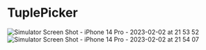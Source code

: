 # TuplePicker
![Simulator Screen Shot - iPhone 14 Pro - 2023-02-02 at 21 53 52](https://user-images.githubusercontent.com/111943557/216330519-54f8f4fb-4826-44dc-aadc-90f92b43a8bd.png)
![Simulator Screen Shot - iPhone 14 Pro - 2023-02-02 at 21 54 07](https://user-images.githubusercontent.com/111943557/216330527-8a2aefa1-bd56-432d-a169-9e69709f3dc2.png)

